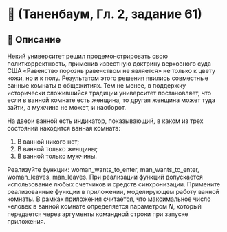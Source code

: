 # 🧮 (Таненбаум, Гл. 2, задание 61)

## 📘 Описание
Некий университет решил продемонстрировать
свою политкорректность, применив известную доктрину верховного суда
США «Равенство порознь равенством не является» не только к цвету кожи, но
и к полу. Результатом этого решения явились совместные ванные комнаты в
общежитиях. Тем не менее, в поддержку исторически сложившийся традиции
университет постановляет, что если в ванной комнате есть женщина, то другая
женщина может туда зайти, а мужчина не может, и наоборот.

На двери ванной
есть индикатор, показывающий, в каком из трех состояний находится ванная
комната:
1. В ванной никого нет;
2. В ванной только женщины;
3. В ванной только мужчины.

Реализуйте функции: woman_wants_to_enter, man_wants_to_enter,
woman_leaves, man_leaves. При реализации функций допускается
использование любых счетчиков и средств синхронизации. Примените
реализованные функции в приложении, моделирующем работу ванной
комнаты. В рамках приложения считается, что максимальное число человек в
ванной комнате определяется параметром 𝑁, который передается через
аргументы командной строки при запуске приложения.
